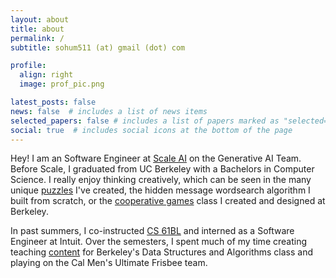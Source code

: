 ```yaml
---
layout: about
title: about
permalink: /
subtitle: sohum511 (at) gmail (dot) com

profile:
  align: right
  image: prof_pic.png

latest_posts: false
news: false  # includes a list of news items
selected_papers: false # includes a list of papers marked as "selected={true}"
social: true  # includes social icons at the bottom of the page
---
```


Hey! I am an Software Engineer at [Scale AI](https://scale.com) on the Generative AI Team. Before Scale, I graduated from UC Berkeley with a Bachelors in Computer Science. I really enjoy thinking creatively, which can be seen in the many unique [puzzles](/creativity/) I've created, the hidden message wordsearch algorithm I built from scratch, or the [cooperative games](https://coopgames.github.io) class I created and designed at Berkeley.

In past summers, I co-instructed [CS 61BL](https://cs61bl.org/su21/staff) and interned as a Software Engineer at Intuit. Over the semesters, I spent much of my time creating teaching [content](/cs61b/) for Berkeley's Data Structures and Algorithms class and playing on the Cal Men's Ultimate Frisbee team.
